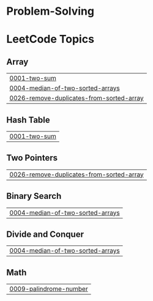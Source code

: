 # Problem-Solving
<!---LeetCode Topics Start-->
# LeetCode Topics
## Array
|  |
| ------- |
| [0001-two-sum](https://github.com/Abd-Elrahman-hany-Rawash/Problem-Solving/tree/master/0001-two-sum) |
| [0004-median-of-two-sorted-arrays](https://github.com/Abd-Elrahman-hany-Rawash/Problem-Solving/tree/master/0004-median-of-two-sorted-arrays) |
| [0026-remove-duplicates-from-sorted-array](https://github.com/Abd-Elrahman-hany-Rawash/Problem-Solving/tree/master/0026-remove-duplicates-from-sorted-array) |
## Hash Table
|  |
| ------- |
| [0001-two-sum](https://github.com/Abd-Elrahman-hany-Rawash/Problem-Solving/tree/master/0001-two-sum) |
## Two Pointers
|  |
| ------- |
| [0026-remove-duplicates-from-sorted-array](https://github.com/Abd-Elrahman-hany-Rawash/Problem-Solving/tree/master/0026-remove-duplicates-from-sorted-array) |
## Binary Search
|  |
| ------- |
| [0004-median-of-two-sorted-arrays](https://github.com/Abd-Elrahman-hany-Rawash/Problem-Solving/tree/master/0004-median-of-two-sorted-arrays) |
## Divide and Conquer
|  |
| ------- |
| [0004-median-of-two-sorted-arrays](https://github.com/Abd-Elrahman-hany-Rawash/Problem-Solving/tree/master/0004-median-of-two-sorted-arrays) |
## Math
|  |
| ------- |
| [0009-palindrome-number](https://github.com/Abd-Elrahman-hany-Rawash/Problem-Solving/tree/master/0009-palindrome-number) |
<!---LeetCode Topics End-->